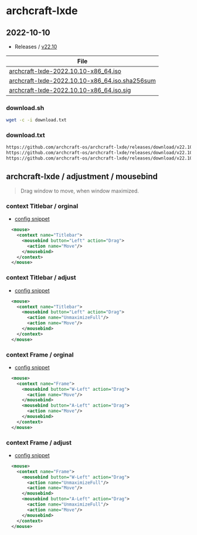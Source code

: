 
# archcraft-lxde

## 2022-10-10

* Releases / [v22.10](https://github.com/archcraft-os/archcraft-lxde/releases/tag/v22.10)

| File |
| --- |
| [archcraft-lxde-2022.10.10-x86_64.iso](https://github.com/archcraft-os/archcraft-lxde/releases/download/v22.10/archcraft-lxde-2022.10.10-x86_64.iso) |
| [archcraft-lxde-2022.10.10-x86_64.iso.sha256sum](https://github.com/archcraft-os/archcraft-lxde/releases/download/v22.10/archcraft-lxde-2022.10.10-x86_64.iso.sha256sum) |
| [archcraft-lxde-2022.10.10-x86_64.iso.sig](https://github.com/archcraft-os/archcraft-lxde/releases/download/v22.10/archcraft-lxde-2022.10.10-x86_64.iso.sig) |


### download.sh

``` sh
wget -c -i download.txt
```

### download.txt

``` txt
https://github.com/archcraft-os/archcraft-lxde/releases/download/v22.10/archcraft-lxde-2022.10.10-x86_64.iso
https://github.com/archcraft-os/archcraft-lxde/releases/download/v22.10/archcraft-lxde-2022.10.10-x86_64.iso.sha256sum
https://github.com/archcraft-os/archcraft-lxde/releases/download/v22.10/archcraft-lxde-2022.10.10-x86_64.iso.sig
```


## archcraft-lxde / adjustment / mousebind

> Drag window to move, when window maximized.


### context Titlebar / orginal

* [config snippet](asset/orginal/lxde-rc.xml#L696-L698)

``` xml
  <mouse>
    <context name="Titlebar">
      <mousebind button="Left" action="Drag">
        <action name="Move"/>
      </mousebind>
    </context>
  </mouse>
```

### context Titlebar / adjust

* [config snippet](lxde-rc.xml#L698-L701)

``` xml
  <mouse>
    <context name="Titlebar">
      <mousebind button="Left" action="Drag">
        <action name="UnmaximizeFull"/>
        <action name="Move"/>
      </mousebind>
    </context>
  </mouse>
```




### context Frame / orginal

* [config snippet](asset/orginal/lxde-rc.xml#L653-L658)

``` xml
  <mouse>
    <context name="Frame">
      <mousebind button="W-Left" action="Drag">
        <action name="Move"/>
      </mousebind>
      <mousebind button="A-Left" action="Drag">
        <action name="Move"/>
      </mousebind>
    </context>
  </mouse>
```

### context Frame / adjust

* [config snippet](lxde-rc.xml#L653-L660)

``` xml
  <mouse>
    <context name="Frame">
      <mousebind button="W-Left" action="Drag">
        <action name="UnmaximizeFull"/>
        <action name="Move"/>
      </mousebind>
      <mousebind button="A-Left" action="Drag">
        <action name="UnmaximizeFull"/>
        <action name="Move"/>
      </mousebind>
    </context>
  </mouse>
```
